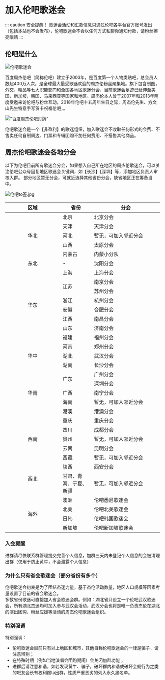 # 加入伦吧歌迷会
::: caution 安全提醒！
歌迷会活动和汇款信息只通过伦吧各平台官方账号发出（包括本站也不会发布），伦吧歌迷会不会以任何方式私聊你通知付款，请粉丝擦亮眼睛
:::

## 伦吧是什么
![伦吧歌迷会](https://public.jaychou.wiki/culture/jaybar_jihe.jpg/ys+sy "百度周杰伦吧歌迷会")

百度周杰伦吧（简称伦吧）建立于2003年，是百度第一个人物类贴吧，总会员人数超400万人次，是全球最大最受歌迷欢迎的周杰伦粉丝聚集地。旗下包含制图，外交，精品等七大职能部门和全国各地区歌迷分会，目前歌迷会足迹已延伸至美国，新加坡，韩国、马来西亚等国家和地区。周杰伦本人曾于2007年和2013年两度受邀来访伦吧与粉丝互动，2018年伦吧十五周年生日之际，周杰伦先生、方文山先生特意手写贺卡祝福伦吧，。

!["百度周杰伦吧灯牌"](https://public.jaychou.wiki/culture/jaybar_led.jpg/ys+sy "百度周杰伦吧")

伦吧歌迷会是一个【非盈利】的歌迷组织，加入歌迷会不收取任何形式的会费、不售卖任何自制周边、门票和专辑团购不加任何费用、不搭售其他商品。


## 周杰伦吧歌迷会各地分会
以下为伦吧目前所有歌迷会分会，如果想入自己所在地区的周杰伦歌迷会，可以关注伦吧公众号回复地区歌迷会关键词，如【长沙】【深圳】等，添加地区负责人审核入群。
部分地区暂无分会，可就近选择其他省份分会，缺省地区正在筹备当中。

![伦吧to签.jpg](https://public.jaychou.wiki/culture/jaybar_qianming.webp/ys+sy "周杰伦亲笔签名")

<table >
    <thead> <!-- 表头区域 -->
		<tr>
			<th width="200px">区域</th>
			<th width="100px">省份</th>
			<th width="250px">分会</th>  
		</tr >
	</thead>
	<tbody> <!-- 表格主体 -->
	<tr >
	    <td rowspan="5"align="center"><a id="huabei">华北</a></td>
	    <td>北京</td>
	    <td>北京分会</td>
	</tr>
		<tr>
			<td>天津</td>
			<td>天津分会</td>
		</tr>
		<tr>
			<td>河北</td>
			<td>暂无，可加入邻近分会</td>
		</tr>
		<tr>
			<td>山西</td>
			<td>太原分会</td>
		</tr>
		<tr>
			<td>内蒙古</td>
			<td>内蒙小分队</td>
		</tr>
		<tr >
			<td rowspan="1"align="center"><a id="dongbei">东北</a></td>
			<td>-</td>
			<td>沈阳分会</td>
		</tr>
		<tr >
			<td rowspan="8"align="center"><a id="huadong">华东</a></td>
			<td>上海</td>
			<td>上海分会</td>
		</tr>
		<tr>
			<td rowspan="2">江苏</td>
			<td>南京分会</td>
		</tr>
		<tr>
			<td>苏州分会</td>
		</tr>
		<tr>
			<td>浙江</td>
			<td>杭州分会</td>
		</tr>
		<tr>
			<td>安徽</td>
			<td>合肥分会</td>
		</tr>
		<tr>
			<td>江西</td>
			<td>南昌分会</td>
		</tr>
			<tr>
			<td>山东</td>
			<td>济南分会</td>
		</tr>
		<tr>
			<td>福建</td>
			<td>福州分会</td>
		</tr>
		<tr >
			<td rowspan="3"align="center"><a id="huazhong">华中</a></td>
			<td>河南</td>
			<td>郑州分会</td>
		</tr>
		<tr>
			<td>湖北</td>
			<td>武汉分会</td>
		</tr>
		<tr>
			<td>湖南</td>
			<td>长沙分会</td>
		</tr>
		<tr >
			<td rowspan="5"align="center"><a id="huanan">华南</a></td>
			<td rowspan="2">广东</td>
			<td>广州分会</td>
		</tr>
		<tr>
			<td>深圳分会</td>
		</tr>
		<tr>
			<td>广西</td>
			<td>南宁分会</td>
		</tr>
		<tr>
			<td>海南</td>
			<td>暂无，可加入邻近分会</td>
		</tr>
		<tr>
			<td>港澳</td>
			<td>港澳分会</td>
		</tr>
		<tr >
			<td rowspan="5"align="center"><a id="xinan">西南</a></td>
			<td>重庆</td>
			<td>重庆分会</td>
		</tr>
		<tr>
			<td>四川</td>
			<td>成都分会</td>
		</tr>
		<tr>
			<td>贵州</td>
			<td>暂无，可加入邻近分会</td>
		</tr>
		<tr>
			<td>云南</td>
			<td>昆明分会</td>
		</tr>
		<tr>
			<td>西藏</td>
			<td>暂无，可加入邻近分会</td>
		</tr>
		<tr >
			<td rowspan="2"align="center"><a id="xibei">西北</a></td>
			<td>陕西</td>
			<td>西安分会</td>
		</tr>
		<tr>
			<td>甘肃、青海、宁夏、新疆</td>
			<td>暂无，可加入邻近分会</td>
		</tr>
			<tr >
			<td rowspan="4"align="center"><a id="haiwai">海外</a></td>
			<td>澳洲</td>
			<td>伦吧悉尼歌迷会</td>
		</tr>
		<tr>
			<td>北美</td>
			<td>伦吧北美歌迷会</td>
		</tr>
		<tr>
			<td>日韩</td>
			<td>伦吧韩国歌迷会</td>
		</tr>
		<tr>
			<td>新加坡</td>
			<td>伦吧新加坡歌迷会</td>
		</tr>
	</tbody>
</table>

### 入会提醒
进群请尽快联系群管理提交完善个人信息，加群三天内未登记个人信息的会被清理出群（仅用于防止黄牛，不会泄露个人信息）
### 为什么只有省会歌迷会（部分省份有多个）
伦吧歌迷会初衷是为了团结杰迷力量，基于杰伦活动数量，地区人口规模等因素考量设置了目前的省会歌迷会。<br>
多数省份歌迷可直接加入省会歌迷会群。例如：湖北省只设立一个伦吧武汉歌迷会，所有湖北杰迷均可加入参与武汉会活动，武汉分会也将是唯一负责杰伦在湖北的演出团购、粉丝应援等活动的周杰伦吧歌迷会组织。
### 特别强调
特别强调：
- 伦吧歌迷会目前只有以上地区和城市，其他自称伦吧歌迷会的一律是骗子，请注意辨别；
- 在特殊时期（例如当地演唱会团购期间）会关闭加群功能；
- 进群后请注意和谐，如若发现黄牛、骗子，破坏群内和谐或破坏会规行为之类的吧友会长有权利踢ta出群，性质严重恶劣的列入永久黑名单。
